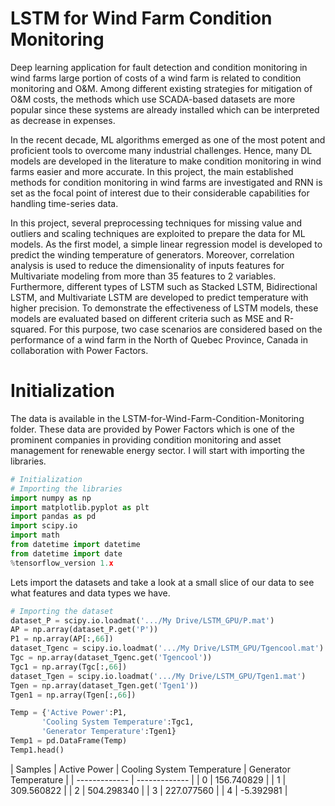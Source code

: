 # LSTM for Wind Farm Condition Monitoring
Deep learning application for fault detection and condition monitoring in wind farms
large portion of costs of a wind farm is related to condition monitoring and O&M. Among different existing strategies for mitigation of O&M costs, the methods which use SCADA-based datasets are more popular since these systems are already installed which can be interpreted as decrease in expenses.

In the recent decade, ML algorithms emerged as one of the most potent and proficient tools to overcome many industrial challenges. Hence, many DL models are developed in the literature to make condition monitoring in wind farms easier and more accurate. In this project, the main established methods for condition monitoring in wind farms are investigated and RNN is set as the focal point of interest due to their considerable capabilities for handling time-series data.

In this project, several preprocessing techniques for missing value and outliers and scaling techniques are exploited to prepare the data for ML models. As the first model, a simple linear regression model is developed to predict the winding temperature of generators. Moreover, correlation analysis is used to reduce the dimensionality of inputs features for Multivariate modeling from more than 35 features to 2 variables. Furthermore, different types of LSTM such as Stacked LSTM, Bidirectional LSTM, and Multivariate LSTM are developed to predict temperature with higher precision. To demonstrate the effectiveness of LSTM models, these models are evaluated based on different criteria such as MSE and R-squared. For this purpose, two case scenarios are considered based on the performance of a wind farm in the North of Quebec Province, Canada in collaboration with Power Factors.

# Initialization
The data is available in the LSTM-for-Wind-Farm-Condition-Monitoring folder. These data are provided by Power Factors which is one of the prominent companies in providing condition monitoring and asset management for renewable energy sector. I will start with importing the libraries.

```python
# Initialization
# Importing the libraries
import numpy as np
import matplotlib.pyplot as plt
import pandas as pd
import scipy.io
import math
from datetime import datetime
from datetime import date
%tensorflow_version 1.x
```

Lets import the datasets and take a look at a small slice of our data to see what features and data types we have.
```python
# Importing the dataset
dataset_P = scipy.io.loadmat('.../My Drive/LSTM_GPU/P.mat')
AP = np.array(dataset_P.get('P'))
P1 = np.array(AP[:,66])
dataset_Tgenc = scipy.io.loadmat('.../My Drive/LSTM_GPU/Tgencool.mat')
Tgc = np.array(dataset_Tgenc.get('Tgencool'))
Tgc1 = np.array(Tgc[:,66])
dataset_Tgen = scipy.io.loadmat('.../My Drive/LSTM_GPU/Tgen1.mat')
Tgen = np.array(dataset_Tgen.get('Tgen1'))
Tgen1 = np.array(Tgen[:,66])
```

```python
Temp = {'Active Power':P1,
       'Cooling System Temperature':Tgc1,
       'Generator Temperature':Tgen1}
Temp1 = pd.DataFrame(Temp)
Temp1.head()
```
|  Samples | Active Power  | Cooling System Temperature  | Generator Temperature  |
| ------------- | ------------- |
| 0  | 156.740829  |
| 1  | 309.560822  |
| 2  | 504.298340  |
| 3  | 227.077560  |
| 4  | -5.392981   |
